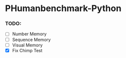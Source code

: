 # PHumanbenchmark-Python

### TODO:
- [ ] Number Memory
- [ ] Sequence Memory
- [ ] Visual Memory
- [x] Fix Chimp Test
